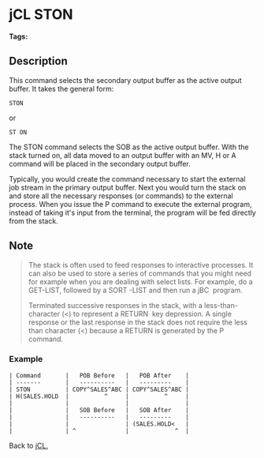 # jCL STON

<PageHeader />

**Tags:**
<badge text='buffer' vertical='middle' />
<badge text='jcl' vertical='middle' />

## Description

This command selects the secondary output buffer as the active output buffer. It takes the general form:

```
STON
```

or

```
ST ON
```

The STON command selects the SOB as the active output buffer. With the stack turned on, all data moved to an output buffer with an MV, H or A command will be placed in the secondary output buffer.

Typically, you would create the command necessary to start the external job stream in the primary output buffer. Next you would turn the stack on and store all the necessary responses (or commands) to the external process. When you issue the P command to execute the external program, instead of taking it's input from the terminal, the program will be fed directly from the stack.

## Note

> The stack is often used to feed responses to interactive processes. It can also be used to store a series of commands that you might need for example when you are dealing with select lists. For example, do a GET-LIST, followed by a SORT -LIST and then run a jBC  program.
>
> Terminated successive responses in the stack, with a less-than-character (&lt;) to represent a RETURN  key depression. A single response or the last response in the stack does not require the less than character (&lt;) because a RETURN is generated by the P command.

### Example

```
| Command       |   POB Before   |   POB After    |
| -------       |   ----------   |   ---------    |
| STON          | COPY^SALES^ABC | COPY^SALES^ABC |
| H(SALES.HOLD  |          ^     |          ^     |
|               |                |                |
|               |   SOB Before   |   SOB After    |
|               |   ----------   |   ---------    |
|               |                | (SALES.HOLD<   |
|               | ^              |             ^  |
```

Back to [jCL.](./../README.md)
  
<PageFooter />